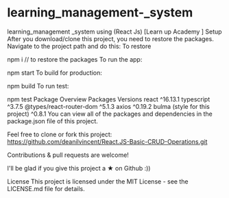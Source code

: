 # learning_management-_system
learning_management _system using (React Js) [Learn  up  Academy ]
Setup
After you download/clone this project, you need to restore the packages. Navigate to the project path and do this: To restore

npm i // to restore the packages
To run the app:

npm start
To build for production:

npm build
To run test:

npm test
Package Overview
Packages	Versions
react	^16.13.1
typescript	^3.7.5
@types/react-router-dom	^5.1.3
axios	^0.19.2
bulma (style for this project)	^0.8.1
You can view all of the packages and dependencies in the package.json file of this project.

Feel free to clone or fork this project: https://github.com/deanilvincent/React.JS-Basic-CRUD-Operations.git

Contributions & pull requests are welcome!

I'll be glad if you give this project a ★ on Github :))

License
This project is licensed under the MIT License - see the LICENSE.md file for details.
